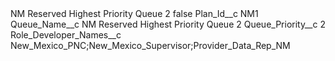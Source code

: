 <?xml version="1.0" encoding="UTF-8"?>
<CustomMetadata xmlns="http://soap.sforce.com/2006/04/metadata" xmlns:xsi="http://www.w3.org/2001/XMLSchema-instance" xmlns:xsd="http://www.w3.org/2001/XMLSchema">
    <label>NM Reserved Highest Priority Queue 2</label>
    <protected>false</protected>
    <values>
        <field>Plan_Id__c</field>
        <value xsi:type="xsd:string">NM1</value>
    </values>
    <values>
        <field>Queue_Name__c</field>
        <value xsi:type="xsd:string">NM Reserved Highest Priority Queue 2</value>
    </values>
    <values>
        <field>Queue_Priority__c</field>
        <value xsi:type="xsd:string">2</value>
    </values>
    <values>
        <field>Role_Developer_Names__c</field>
        <value xsi:type="xsd:string">New_Mexico_PNC;New_Mexico_Supervisor;Provider_Data_Rep_NM</value>
    </values>
</CustomMetadata>
